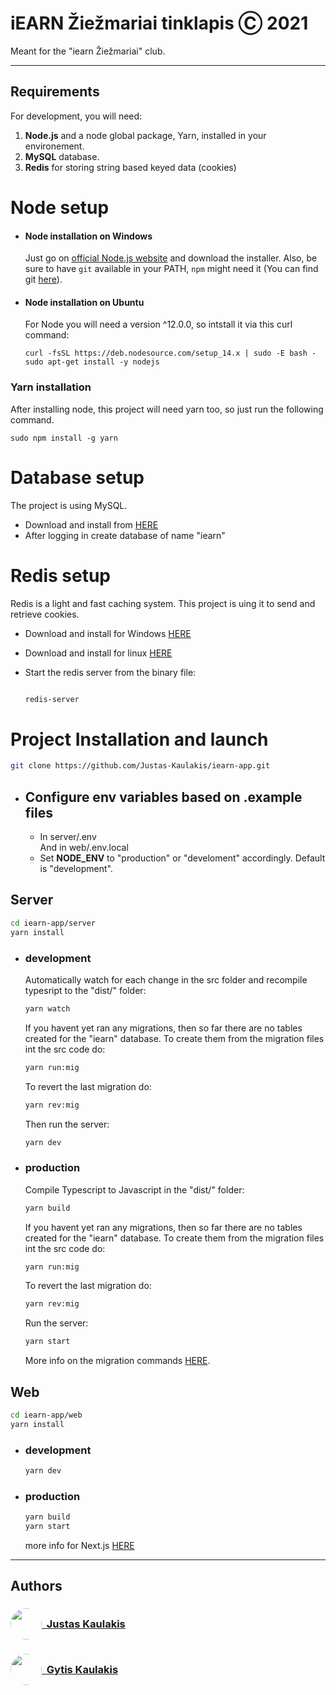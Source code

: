 # iEARN Žiežmariai tinklapis Ⓒ 2021

Meant for the "iearn Žiežmariai" club.

---

## Requirements

For development, you will need:

1. **Node.js** and a node global package, Yarn, installed in your environement.
2. **MySQL** database.
3. **Redis** for storing string based keyed data (cookies)

# Node setup

- #### Node installation on Windows

  Just go on [official Node.js website](https://nodejs.org/) and download the installer.
  Also, be sure to have `git` available in your PATH, `npm` might need it (You can find git [here](https://git-scm.com/)).

- #### Node installation on Ubuntu

  For Node you will need a version ^12.0.0, so intstall it via this curl command:
  
  ```shell
  curl -fsSL https://deb.nodesource.com/setup_14.x | sudo -E bash -
  sudo apt-get install -y nodejs
  ```

### Yarn installation

After installing node, this project will need yarn too, so just run the following command.

```console
sudo npm install -g yarn
```

# Database setup

The project is using MySQL.

- Download and install from [HERE](https://dev.mysql.com/downloads/mysql/)
- After logging in create database of name "iearn"

# Redis setup

Redis is a light and fast caching system. This project is uing it to send and retrieve cookies.

- Download and install for Windows [HERE](https://github.com/microsoftarchive/redis/releases)
- Download and install for linux [HERE](https://redis.io/download)
- Start the redis server from the binary file:

  ```bash
  
  redis-server
  ```

# Project Installation and launch

```bash
git clone https://github.com/Justas-Kaulakis/iearn-app.git
```

- ## Configure env variables based on .example files

  - In server/.env  
    And in web/.env.local
  - Set **NODE_ENV** to "production" or "develoment" accordingly. Default is "development".

## Server

```bash
cd iearn-app/server
yarn install
```

- ### development
  Automatically watch for each change in the src folder and recompile typesript to the "dist/" folder:

  ```bash
  yarn watch
  ```

  If you havent yet ran any migrations, then so far there are no tables created for the "iearn" database. To create them from the migration files int the src code do:

  ```bash
  yarn run:mig
  ```

  To revert the last migration do:

  ```bash
  yarn rev:mig
  ```

  Then run the server:

  ```bash
  yarn dev
  ```

- ### production
  Compile Typescript to Javascript in the "dist/" folder:

  ```bash
  yarn build
  ```

   If you havent yet ran any migrations, then so far there are no tables created for the "iearn" database. To create them from the migration files int the src code do:

  ```bash
  yarn run:mig
  ```

  To revert the last migration do:

  ```bash
  yarn rev:mig
  ```

  Run the server:

  ```bash
  yarn start
  ```

  More info on the migration commands [HERE](https://typeorm.io/#/migrations).


## Web

```bash
cd iearn-app/web
yarn install
```

- ### development

  ```bash
  yarn dev
  ```

- ### production

  ```bash
  yarn build
  yarn start
  ```

  more info for Next.js [HERE](web/README.md)

---

## Authors

 ### [<span style="display: flex; align-items: center;"><img style="border-radius: 50%" height="50" src="https://avatars.githubusercontent.com/u/63920269?v=4">&nbsp;&nbsp;Justas Kaulakis</span>](https://github.com/Justas-Kaulakis)
 ### [<span style="display: flex; align-items: center;"><img style="border-radius: 50%" height="50" src="https://avatars.githubusercontent.com/u/42701017?v=4">&nbsp;&nbsp;Gytis Kaulakis</span>](https://github.com/GytisKau)
